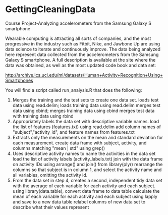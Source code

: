 GettingCleaningData
===================

Course Project-Analyzing accelerometers from the Samsung Galaxy S smartphone

Wearable computing is attracting all sorts of companies, and the most progressive in the industry such as Fitbit, Nike, and Jawbone Up are using data science to iterate and continuously improve.  The data being analyzed here represent data collected from the accelerometers from the Samsung Galaxy S smartphone. 
A full description is available at the site where the data was obtained, as well as the most updated code book and data set: 

http://archive.ics.uci.edu/ml/datasets/Human+Activity+Recognition+Using+Smartphones

You will find a script called run_analysis.R that does the following:
1. Merges the training and the test sets to create one data set.
	loads test data using read.delim; loads training data using read.delim
	merges test data using cbind; merges training data using cbind
	merges test data with training data using rbind
2. Appropriately labels the data set with descriptive variable names. 
	load the list of features (features.txt) using read.delim
	add column names of "subject","activity_id", and feature names from features.txt
3. Extracts only the measurements on the mean and standard deviation for each measurement. 
	create data frame with subject, activity, and columns matching "mean | std" using grep()
4. Uses descriptive activity names to name the activities in the data set
	load the list of activity labels (activity_labels.txt)
	join with the data frame on activity IDs using arrange() and join() from library(plyr)
	rearrange the columns so that subject is in column 1, and select the activity name and all variables, omitting the activity id.
5. From the data set in step 4, creates a second, independent tidy data set with the average of each variable for each activity and each subject.
	using library(data.table), convert data frame to data table 
	calculate the mean of each variable for each activity and each subject using lapply and save to a new data table
	relabel columns of new data set to describe what their values represent
